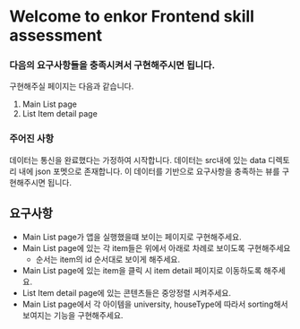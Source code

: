 # Welcome to enkor Frontend skill assessment

### 다음의 요구사항들을 충족시켜서 구현해주시면 됩니다.

구현해주실 페이지는 다음과 같습니다.

1. Main List page
2. List Item detail page

### 주어진 사항

데이터는 통신을 완료했다는 가정하여 시작합니다.
데이터는 src내에 있는 data 디렉토리 내에 json 포멧으로 존재합니다.
이 데이터를 기반으로 요구사항을 충족하는 뷰를 구현해주시면 됩니다.

## 요구사항

- Main List page가 앱을 실행했을떄 보이는 페이지로 구현해주세요.
- Main List page에 있는 각 item들은 위에서 아래로 차례로 보이도록 구현해주세요
  - 순서는 item의 id 순서대로 보이게 해주세요.
- Main List page에 있는 item을 클릭 시 item detail 페이지로 이동하도록 해주세요.
- List Item detail page에 있는 콘텐츠들은 중앙정렬 시켜주세요.
- Main List page에서 각 아이템을 university, houseType에 따라서 sorting해서 보여지는 기능을 구현해주세요.

